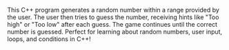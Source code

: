 This C++ program generates a random number within a range provided by the user.
The user then tries to guess the number, receiving hints like "Too high" or "Too low" after each guess.
The game continues until the correct number is guessed.
Perfect for learning about random numbers, user input, loops, and conditions in C++!

